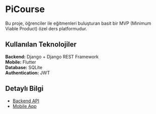 # PiCourse

Bu proje, öğrenciler ile eğitmenleri buluşturan basit bir MVP (Minimum Viable Product) özel ders platformudur.

## Kullanılan Teknolojiler

**Backend:** Django + Django REST Framework  
**Mobile:** Flutter  
**Database:** SQLite  
**Authentication:** JWT

## Detaylı Bilgi

- [Backend API](django/piCourse/README.md)
- [Mobile App](flutter/pi_course/README.md)
